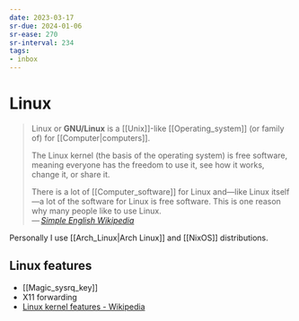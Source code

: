 ```yaml
---
date: 2023-03-17
sr-due: 2024-01-06
sr-ease: 270
sr-interval: 234
tags:
- inbox
---
```


# Linux

> Linux or **GNU/Linux** is a [[Unix]]-like [[Operating_system]] (or family of)
> for [[Computer|computers]].
>
> The Linux kernel (the basis of the operating system) is free software, meaning
> everyone has the freedom to use it, see how it works, change it, or share it.
>
> There is a lot of [[Computer_software]] for Linux and—like Linux itself—a lot
> of the software for Linux is free software. This is one reason why many people
> like to use Linux.\
> — <cite>[Simple English Wikipedia](https://simple.wikipedia.org/wiki/Linux)</cite>

Personally I use [[Arch_Linux|Arch Linux]] and [[NixOS]] distributions.

## Linux features

- [[Magic_sysrq_key]]
- X11 forwarding
- [Linux kernel features - Wikipedia](https://en.wikipedia.org/wiki/Category:Linux_kernel_features)
